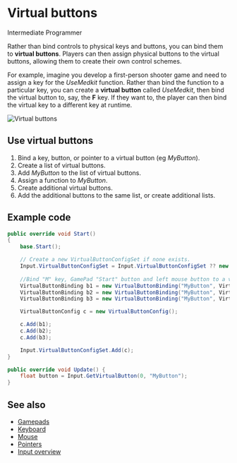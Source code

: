 # Virtual buttons

<span class="label label-doc-level">Intermediate</span>
<span class="label label-doc-audience">Programmer</span>

Rather than bind controls to physical keys and buttons, you can bind them to **virtual buttons**. Players can then assign physical buttons to the virtual buttons, allowing them to create their own control schemes.

For example, imagine you develop a first-person shooter game and need to assign a key for the _UseMedkit_ function. Rather than bind the function to a particular key, you can create a **virtual button** called _UseMedkit_, then bind the virtual button to, say, the **F** key. If they want to, the player can then bind the virtual key to a different key at runtime.

![Virtual buttons](media/index-how-virtual-buttons-work.png)

## Use virtual buttons

1. Bind a key, button, or pointer to a virtual button (eg _MyButton_).
2. Create a list of virtual buttons.
3. Add _MyButton_ to the list of virtual buttons.
4. Assign a function to _MyButton_.
5. Create additional virtual buttons.
6. Add the additional buttons to the same list, or create additional lists.

## Example code

```cs
public override void Start()
{
    base.Start();

    // Create a new VirtualButtonConfigSet if none exists. 
    Input.VirtualButtonConfigSet = Input.VirtualButtonConfigSet ?? new VirtualButtonConfigSet();
    
    //Bind "M" key, GamePad "Start" button and left mouse button to a virtual button "MyButton".
    VirtualButtonBinding b1 = new VirtualButtonBinding("MyButton", VirtualButton.Keyboard.M);
    VirtualButtonBinding b2 = new VirtualButtonBinding("MyButton", VirtualButton.GamePad.Start);
    VirtualButtonBinding b3 = new VirtualButtonBinding("MyButton", VirtualButton.Mouse.Left);

    VirtualButtonConfig c = new VirtualButtonConfig();

    c.Add(b1);
    c.Add(b2);
    c.Add(b3);

    Input.VirtualButtonConfigSet.Add(c);
}

public override void Update() {
    float button = Input.GetVirtualButton(0, "MyButton");
}
```

## See also
* [Gamepads](gamepads.md)
* [Keyboard](keyboards.md)
* [Mouse](mouse.md)
* [Pointers](pointers.md)
* [Input overview](index.md)